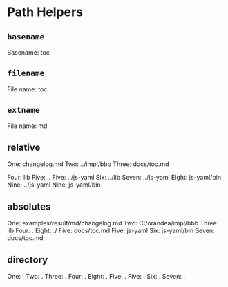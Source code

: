 
# Path Helpers

## `basename`
Basename: toc

## `filename`
File name: toc

## `extname`
File name: md

## relative
One: changelog.md
Two: ../impl/bbb
Three: docs/toc.md

Four: lib
Five: ..
Five: ../js-yaml
Six: ../lib
Seven: ../js-yaml
Eight: js-yaml/bin
Nine: ../js-yaml
Nine: js-yaml/bin

<a href="../lib/assets/css/styles.css"></a> 
<a href="lib/assets/css/styles.css"></a> 
<a href="lib/assets/css/styles.css"></a> 
<a href="Dropbox/Development/generate/assemble/helpers/lib/assets/css/styles.css"></a> 
<a href="../assets/css/styles.css"></a> 
<a href="../../../../../../assets/css/styles.css"></a> 


## absolutes
One: examples/result/md/changelog.md
Two: C:/orandea/impl/bbb
Three: lib
Four: .
Eight: ./
Five: docs/toc.md
Five: js-yaml
Six: js-yaml/bin
Seven: docs/toc.md


## directory
One: .
Two: .
Three: .
Four: .
Eight: .
Five: .
Five: .
Six: .
Seven: .
